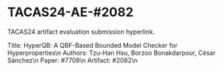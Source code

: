 # TACAS24-AE-#2082
TACAS24 artifact evaluation submission hyperlink. 

Title:    HyperQB: A QBF-Based Bounded Model Checker for Hyperproperties\n
Authors:  Tzu-Han Hsu, Borzoo Bonakdarpour, César Sánchez\n
Paper:    #7708\n
Artifact: #2082\n
